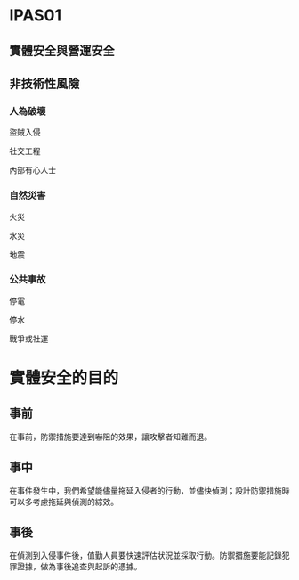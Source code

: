 # IPAS01
## 實體安全與營運安全
## 非技術性風險
### 人為破壞

盜賊入侵

社交工程

內部有心人士

### 自然災害

火災

水災

地震


### 公共事故

停電

停水

戰爭或社運

# 實體安全的目的

## 事前

在事前，防禦措施要達到嚇阻的效果，讓攻擊者知難而退。

## 事中

在事件發生中，我們希望能儘量拖延入侵者的行動，並儘快偵測；設計防禦措施時可以多考慮拖延與偵測的綜效。

## 事後

在偵測到入侵事件後，值勤人員要快速評估狀況並採取行動。防禦措施要能記錄犯罪證據，做為事後追查與起訴的憑據。

